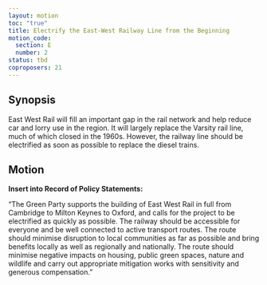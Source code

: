 ```yaml
---
layout: motion
toc: "true"
title: Electrify the East-West Railway Line from the Beginning
motion_code:
  section: E
  number: 2
status: tbd
coproposers: 21
---
```

## Synopsis

East West Rail will fill an important gap in the rail network and help reduce car and lorry use in the region. It will largely replace the Varsity rail line, much of which closed in the 1960s. However, the railway line should be electrified as soon as possible to replace the diesel trains.

## Motion

**Insert into Record of Policy Statements:**

“The Green Party supports the building of East West Rail in full from Cambridge to Milton Keynes to Oxford, and calls for the project to be electrified as quickly as possible. The railway should be accessible for everyone and be well connected to active transport routes. The route should minimise disruption to local communities as far as possible and bring benefits locally as well as regionally and nationally. The route should minimise negative impacts on housing, public green spaces, nature and wildlife and carry out appropriate mitigation works with sensitivity and generous compensation.”
